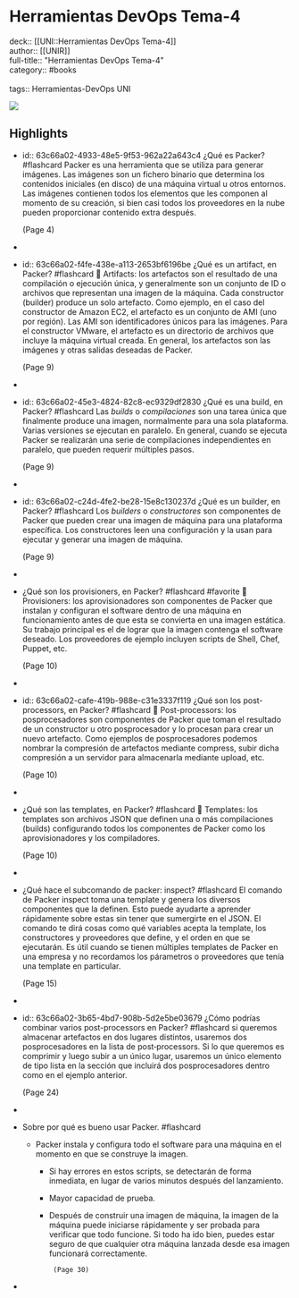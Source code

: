 # Herramientas DevOps Tema-4

deck:: [[UNI::Herramientas DevOps Tema-4]]\
author:: [[UNIR]]\
full-title:: "Herramientas DevOps Tema-4"\
category:: #books\
\
tags:: Herramientas-DevOps UNI  

![](https://readwise-assets.s3.amazonaws.com/media/uploaded_book_covers/profile_22942/c05b5ba7-0c7e-44ec-a901-1407a0a6c414.jpg)
## Highlights
- id:: 63c66a02-4933-48e5-9f53-962a22a643c4
   ¿Qué es Packer? #flashcard 
    Packer es una herramienta que se utiliza para generar imágenes. Las imágenes son un fichero binario que determina los contenidos iniciales (en disco) de una máquina virtual u otros entornos. Las imágenes contienen todos los elementos que les componen al momento de su creación, si bien casi todos los proveedores en la nube pueden proporcionar contenido extra después.
  
     (Page 4)
-
- id:: 63c66a02-f4fe-438e-a113-2653bf6196be
   ¿Qué es un artifact, en Packer? #flashcard 
     Artifacts: los artefactos son el resultado de una compilación o ejecución única, y generalmente son un conjunto de ID o archivos que representan una imagen de la máquina. Cada constructor (builder) produce un solo artefacto. Como ejemplo, en el caso del constructor de Amazon EC2, el artefacto es un conjunto de AMI (uno por región). Las AMI son identificadores únicos para las imágenes. Para el constructor VMware, el artefacto es un directorio de archivos que incluye la máquina virtual creada. En general, los artefactos son las imágenes y otras salidas deseadas de Packer.
  
     (Page 9)
-
- id:: 63c66a02-45e3-4824-82c8-ec9329df2830
   ¿Qué es una build, en Packer? #flashcard 
    Las *builds* o *compilaciones* son una tarea única que finalmente produce una imagen, normalmente para una sola plataforma. Varias versiones se ejecutan en paralelo. En general, cuando se ejecuta Packer se realizarán una serie de compilaciones independientes en paralelo, que pueden requerir múltiples pasos.
  
     (Page 9)
-
- id:: 63c66a02-c24d-4fe2-be28-15e8c130237d
   ¿Qué es un builder, en Packer? #flashcard 
    Los *builders* o *constructores* son componentes de Packer que pueden crear una imagen de máquina para una plataforma específica. Los constructores leen una configuración y la usan para ejecutar y generar una imagen de máquina.
  
     (Page 9)
-
- ¿Qué son los provisioners, en Packer? #flashcard  #favorite 
     Provisioners: los aprovisionadores son componentes de Packer que instalan y configuran el software dentro de una máquina en funcionamiento antes de que esta se convierta en una imagen estática. Su trabajo principal es el de lograr que la imagen contenga el software deseado. Los proveedores de ejemplo incluyen scripts de Shell, Chef, Puppet, etc.
  
     (Page 10)
-
- id:: 63c66a02-cafe-419b-988e-c31e3337f119
   ¿Qué son los post-processors, en Packer? #flashcard 
     Post-processors: los posprocesadores son componentes de Packer que toman el resultado de un constructor u otro posprocesador y lo procesan para crear un nuevo artefacto. Como ejemplos de posprocesadores podemos nombrar la compresión de artefactos mediante compress, subir dicha compresión a un servidor para almacenarla mediante upload, etc.
  
     (Page 10)
-
- ¿Qué son las templates, en Packer? #flashcard 
     Templates: los templates son archivos JSON que definen una o más compilaciones (builds) configurando todos los componentes de Packer como los aprovisionadores y los compiladores.
  
     (Page 10)
-
- ¿Qué hace el subcomando de packer: inspect? #flashcard 
    El comando de Packer inspect toma una template y genera los diversos componentes que la definen. Esto puede ayudarte a aprender rápidamente sobre estas sin tener que sumergirte en el JSON. El comando te dirá cosas como qué variables acepta la template, los constructores y proveedores que define, y el orden en que se ejecutarán. Es útil cuando se tienen múltiples templates de Packer en una empresa y no recordamos los párametros o proveedores que tenía una template en particular.
  
     (Page 15)
-
- id:: 63c66a02-3b65-4bd7-908b-5d2e5be03679
   ¿Cómo podrías combinar varios post-processors en Packer? #flashcard 
    si queremos almacenar artefactos en dos lugares distintos, usaremos dos posprocesadores en la lista de post‐processors. Si lo que queremos es comprimir y luego subir a un único lugar, usaremos un único elemento de tipo lista en la sección que incluirá dos posprocesadores dentro como en el ejemplo anterior.
  
     (Page 24)
-
- Sobre por qué es bueno usar Packer. #flashcard
	- Packer instala y configura todo el software para una máquina en el momento en que se construye la imagen.
		- Si hay errores en estos scripts, se detectarán de forma inmediata, en lugar de varios minutos después del lanzamiento.
		- Mayor capacidad de prueba.
		- Después de construir una imagen de máquina, la imagen de la máquina puede iniciarse rápidamente y ser probada para verificar que todo funcione. Si todo ha ido bien, puedes estar seguro de que cualquier otra máquina lanzada desde esa imagen funcionará correctamente.
		  
		       (Page 30)
-